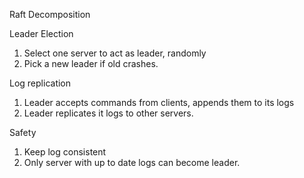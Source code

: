 Raft Decomposition

Leader Election
1. Select one server to act as leader, randomly
2. Pick a new leader if old crashes.

Log replication
1. Leader accepts commands from clients, appends them to its logs
2. Leader replicates it logs to other servers.

Safety
1. Keep log consistent
2. Only server with up to date logs can become leader.






